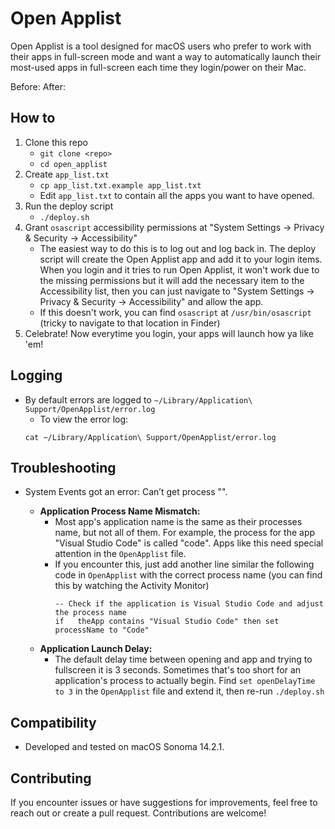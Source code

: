 # Open Applist

Open Applist is a tool designed for macOS users who prefer to work with their apps in full-screen mode and want a way to automatically launch their most-used apps in full-screen each time they login/power on their Mac.

Before:
After:


## How to

1. Clone this repo
    - `git clone <repo>`
    - `cd open_applist`
2. Create `app_list.txt`
    - `cp app_list.txt.example app_list.txt`
    - Edit `app_list.txt` to contain all the apps you want to have opened.
3. Run the deploy script
    - `./deploy.sh`
4. Grant `osascript` accessibility permissions at "System Settings -> Privacy & Security -> Accessibility"
    - The easiest way to do this is to log out and log back in. The deploy script will create the Open Applist app and add it to your login items. When you login and it tries to run Open Applist, it won't work due to the missing permissions but it will add the necessary item to the Accessibility list, then you can just navigate to "System Settings -> Privacy & Security -> Accessibility" and allow the app.
    - If this doesn't work, you can find `osascript` at `/usr/bin/osascript` (tricky to navigate to that location in Finder)
5. Celebrate! Now everytime you login, your apps will launch how ya like 'em!

## Logging

- By default errors are logged to `~/Library/Application\ Support/OpenApplist/error.log`
    - To view the error log:
    ```
    cat ~/Library/Application\ Support/OpenApplist/error.log
    ```

## Troubleshooting

- System Events got an error: Can’t get process "<Process Name>".
    - **Application Process Name Mismatch:**
        - Most app's application name is the same as their processes name, but not all of them. For example, the process for the app "Visual Studio Code" is called "code". Apps like this need special attention in the `OpenApplist` file.
        - If you encounter this, just add another line similar the following code in `OpenApplist` with the correct process name (you can find this by watching the Activity Monitor)
            ```
            -- Check if the application is Visual Studio Code and adjust the process name
		    if   theApp contains "Visual Studio Code" then set processName to "Code"
            ```
    - **Application Launch Delay:**
        - The default delay time between opening and app and trying to fullscreen it is 3 seconds. Sometimes that's too short for an application's process to actually begin. Find `set openDelayTime to 3` in the `OpenApplist` file and extend it, then re-run `./deploy.sh`

## Compatibility

- Developed and tested on macOS Sonoma 14.2.1.

## Contributing

If you encounter issues or have suggestions for improvements, feel free to reach out or create a pull request. Contributions are welcome!
